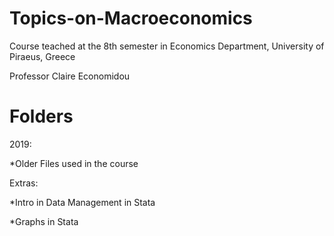 # Topics-on-Macroeconomics
Course teached at the 8th semester in Economics Department, University of Piraeus, Greece

Professor Claire Economidou

Folders
=============

2019: 

*Older Files used in the course

Extras: 

*Intro in Data Management in Stata 

*Graphs in Stata
